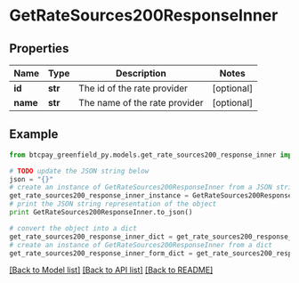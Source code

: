 # GetRateSources200ResponseInner


## Properties
Name | Type | Description | Notes
------------ | ------------- | ------------- | -------------
**id** | **str** | The id of the rate provider | [optional] 
**name** | **str** | The name of the rate provider | [optional] 

## Example

```python
from btcpay_greenfield_py.models.get_rate_sources200_response_inner import GetRateSources200ResponseInner

# TODO update the JSON string below
json = "{}"
# create an instance of GetRateSources200ResponseInner from a JSON string
get_rate_sources200_response_inner_instance = GetRateSources200ResponseInner.from_json(json)
# print the JSON string representation of the object
print GetRateSources200ResponseInner.to_json()

# convert the object into a dict
get_rate_sources200_response_inner_dict = get_rate_sources200_response_inner_instance.to_dict()
# create an instance of GetRateSources200ResponseInner from a dict
get_rate_sources200_response_inner_form_dict = get_rate_sources200_response_inner.from_dict(get_rate_sources200_response_inner_dict)
```
[[Back to Model list]](../README.md#documentation-for-models) [[Back to API list]](../README.md#documentation-for-api-endpoints) [[Back to README]](../README.md)


